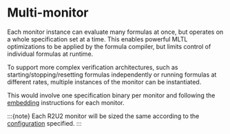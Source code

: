 # Multi-monitor

Each monitor instance can evaluate many formulas at once, but operates on a whole specification set at a time.
This enables powerful MLTL optimizations to be applied by the formula compiler, but limits control of individual formulas at runtime.

To support more complex verification architectures, such as starting/stopping/resetting formulas independently or running formulas at different rates, multiple instances of the monitor can be instantiated.

This would involve one specification binary per monitor and following the [embedding](./embedding.md) instructions for each monitor.

:::{note}
Each R2U2 monitor will be sized the same according to the [configuration](./configuration.md) specified.
:::
